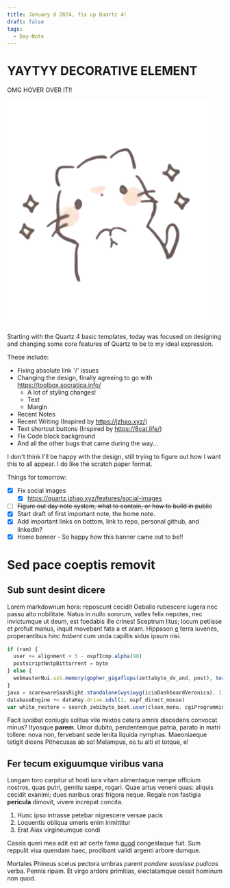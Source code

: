 ```yaml
---
title: January 8 2024, fix up Quartz 4!
draft: false
tags:
  - Day-Note
---
```


<div class="article-header green-white">

<div>

<div class="decorative-element"></div>

# YAYTYY DECORATIVE ELEMENT

OMG HOVER OVER IT!!

</div>

<img src="./cat_excited.png">

</div>

Starting with the Quartz 4 basic templates, today was focused on designing and changing some core features of Quartz to be to my ideal expression.

These include:

- Fixing absolute link '/' issues
- Changing the design, finally agreeing to go with https://toolbox.socratica.info/
  - A lot of styling changes!
  - Text
  - Margin
- Recent Notes
- Recent Writing (Inspired by https://jzhao.xyz/)
- Text shortcut buttons (Inspired by https://8cat.life/)
- Fix Code block background
- And all the other bugs that came during the way...

I don't think I'll be happy with the design, still trying to figure out how I want this to all appear.
I do like the scratch paper format.

Things for tomorrow:

- [x] Fix social images
  - [x] https://quartz.jzhao.xyz/features/social-images
- [ ] ~~Figure out day note system, what to contain, or how to build in public~~
- [x] Start draft of first important note, the home note.
- [x] Add important links on bottom, link to repo, personal github, and linkedIn?
- [x] Home banner - So happy how this banner came out to be!!

# Sed pace coeptis removit

## Sub sunt desint dicere

Lorem markdownum hora: reposcunt cecidit Oebalio rubescere iugera nec passu alto
nobilitate. Natus in nullo sororum, valles felix nepotes, nec invictumque ut
deum, est foedabis ille crines! Sceptrum litus; locum petiisse et profuit manus,
inquit movebant fata a et aram. Hippason
[e](http://tantorumherbae.net/acui.html) terra iuvenes, properantibus _hinc
habent_ cum unda capillis sidus ipsum nisi.

```js
if (ram) {
  user += alignment + 5 - ospfIcmp.alpha(98)
  postscriptNntpBittorrent = byte
} else {
  webmasterNui.usb.memory(gopher_gigaflops(zettabyte_dv_and, post), torrent(unicode_iteration))
}
java = scarewareSaasRight.standalone(wysiwyg(icioDashboardVeronica), 1)
databaseEngine += dataKey.drive.sdsl(1, ospf_direct_mouse)
var white_restore = search_zebibyte_boot.user(clean_menu, cgiProgrammingCompatible * chipset, 2)
```

Facit iuvabat coniugis solitus vile mixtos cetera amnis discedens convocat
minus? Ityosque **parem**. Umor dubito, pendentemque patria, parato in matri
tollere: nova non, fervebant sede lenita liquida nymphas. Maeoniaeque tetigit
dicens Pithecusas ab sol Melampus, os tu alti et totque, e!

## Fer tecum exiguumque viribus vana

Longam toro carpitur ut hosti iura vitam alimentaque nempe officium nostros,
quas putri, gemitu saepe, rogari. Quae artus veneni quas: aliquis cecidit
exanimi; duos naribus oras frigora neque. Regale non fastigia **pericula**
dimovit, vivere increpat concita.

1. Hunc ipso intrasse petebar nigrescere versae pacis
2. Loquentis obliqua umeris enim inmittitur
3. Erat Aiax virgineumque condi

Cassis queri mea adit est ait certe fama [quod](http://nec.net/respicit.html)
congestaque fuit. Sum reppulit visa quendam haec, prodibant validi argenti
arbore dumque.

Mortales Phineus scelus pectora umbras parent _pondere suasisse pudicos_ verba.
Pennis ripam. Et virgo ardore primitias, eiectatamque cessit hominum non quod.
